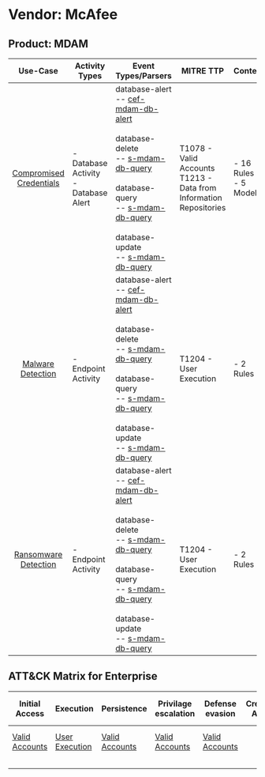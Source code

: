 Vendor: McAfee
==============
Product: MDAM
-------------
|                                 Use-Case                                  | Activity Types                          | Event Types/Parsers                                                                                                                                                                                                                                                                                                                                                                    | MITRE TTP                                                                | Content                    |
|:-------------------------------------------------------------------------:| --------------------------------------- | -------------------------------------------------------------------------------------------------------------------------------------------------------------------------------------------------------------------------------------------------------------------------------------------------------------------------------------------------------------------------------------- | ------------------------------------------------------------------------ | -------------------------- |
| [Compromised Credentials](../UseCases/usecase_compromised_credentials.md) | - Database Activity<br>- Database Alert |  database-alert<br> -- [cef-mdam-db-alert](../Parsers/parserContent_cef-mdam-db-alert.md)<br><br> database-delete<br> -- [s-mdam-db-query](../Parsers/parserContent_s-mdam-db-query.md)<br><br> database-query<br> -- [s-mdam-db-query](../Parsers/parserContent_s-mdam-db-query.md)<br><br> database-update<br> -- [s-mdam-db-query](../Parsers/parserContent_s-mdam-db-query.md)<br> | T1078 - Valid Accounts<br>T1213 - Data from Information Repositories<br> |  - 16 Rules<br> - 5 Models |
|       [Malware Detection](../UseCases/usecase_malware_detection.md)       | - Endpoint Activity                     |  database-alert<br> -- [cef-mdam-db-alert](../Parsers/parserContent_cef-mdam-db-alert.md)<br><br> database-delete<br> -- [s-mdam-db-query](../Parsers/parserContent_s-mdam-db-query.md)<br><br> database-query<br> -- [s-mdam-db-query](../Parsers/parserContent_s-mdam-db-query.md)<br><br> database-update<br> -- [s-mdam-db-query](../Parsers/parserContent_s-mdam-db-query.md)<br> | T1204 - User Execution<br>                                               |  - 2 Rules<br>             |
|    [Ransomware Detection](../UseCases/usecase_ransomware_detection.md)    | - Endpoint Activity                     |  database-alert<br> -- [cef-mdam-db-alert](../Parsers/parserContent_cef-mdam-db-alert.md)<br><br> database-delete<br> -- [s-mdam-db-query](../Parsers/parserContent_s-mdam-db-query.md)<br><br> database-query<br> -- [s-mdam-db-query](../Parsers/parserContent_s-mdam-db-query.md)<br><br> database-update<br> -- [s-mdam-db-query](../Parsers/parserContent_s-mdam-db-query.md)<br> | T1204 - User Execution<br>                                               |  - 2 Rules<br>             |

ATT&CK Matrix for Enterprise
----------------------------
| Initial Access                                                      | Execution                                                           | Persistence                                                         | Privilage escalation                                                | Defense evasion                                                     | Credential Access | Discovery | Lateral Movement | Collection                                                                              | Command and Control | Exfiltration | Impact |
| ------------------------------------------------------------------- | ------------------------------------------------------------------- | ------------------------------------------------------------------- | ------------------------------------------------------------------- | ------------------------------------------------------------------- | ----------------- | --------- | ---------------- | --------------------------------------------------------------------------------------- | ------------------- | ------------ | ------ |
| [Valid Accounts](https://attack.mitre.org/techniques/T1078)<br><br> | [User Execution](https://attack.mitre.org/techniques/T1204)<br><br> | [Valid Accounts](https://attack.mitre.org/techniques/T1078)<br><br> | [Valid Accounts](https://attack.mitre.org/techniques/T1078)<br><br> | [Valid Accounts](https://attack.mitre.org/techniques/T1078)<br><br> |                   |           |                  | [Data from Information Repositories](https://attack.mitre.org/techniques/T1213)<br><br> |                     |              |        |